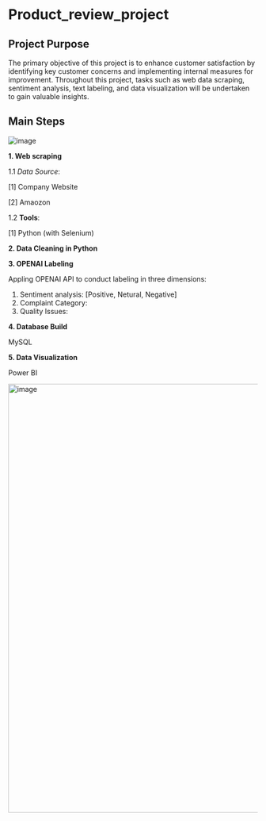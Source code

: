 # Product_review_project

## Project Purpose
The primary objective of this project is to enhance customer satisfaction by identifying key customer concerns and implementing internal measures for improvement. Throughout this project, tasks such as web data scraping, sentiment analysis, text labeling, and data visualization will be undertaken to gain valuable insights.

## Main Steps

![image](https://github.com/Sol2023/product_review_project/assets/92194263/021806f4-9847-41a9-ae6d-b457b856bcc4)


**1. Web scraping**

1.1 *Data Source*: 

[1] Company Website

[2] Amaozon

1.2 **Tools**:

[1] Python (with Selenium)




**2. Data Cleaning in Python**

**3. OPENAI Labeling**

Appling OPENAI API to conduct labeling in three dimensions: 

1) Sentiment analysis: [Positive, Netural, Negative]
2) Complaint Category:
3) Quality Issues: 

**4. Database Build**

MySQL

**5. Data Visualization**

Power BI

<img width="865" alt="image" src="https://github.com/Sol2023/product_review_project/assets/92194263/64ea9667-62ec-4cf1-a7e2-ad16b9df21f7">

